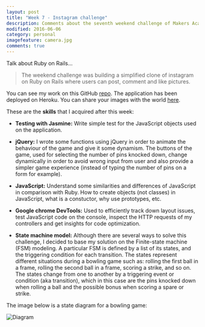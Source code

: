 ```yaml
---
layout: post
title: "Week 7 - Instagram challenge"
description: Comments about the seventh weekend challenge of Makers Academy.
modified: 2016-06-06
category: personal
imagefeature: camera.jpg
comments: true
---
```


Talk about Ruby on Rails...

> The weekend challenge was building a simplified clone of instagram on Ruby on Rails where users can post, comment and like pictures.

You can see my work on this GitHub <a href="https://github.com/omajul85/instagram-challenge" target="_blank">repo</a>. The application has been deployed on Heroku. You can share your images with the world <a href="https://instagram-omajul85.herokuapp.com/" target="_blank">here</a>.

These are the **skills** that I acquired after this week:

  - **Testing with Jasmine:** Write simple test for the JavaScript objects used on the application.

  - **jQuery:** I wrote some functions using jQuery in order to animate the behaviour of the game and give it some dynamism. The buttons of the game, used for selecting the number of pins knocked down, change dynamically in order to avoid wrong input from user and also provide a simpler game experience (instead of typing the number of pins on a form for example).

  - **JavaScript:** Understand some similarities and differences of JavaScript in comparison with Ruby. How to create objects (not classes) in JavaScript, what is a constuctor, why use prototypes, etc.

  - **Google chrome DevTools:** Used to efficiently track down layout issues, test JavaScript code on the console, inspect the HTTP requests of my controllers and get insights for code optimization.

  - **State machine model:** Although there are several ways to solve this challenge, I decided to base my solution on the Finite-state machine (FSM) modeling. A particular FSM is defined by a list of its states, and the triggering condition for each transition. The states represent different situations during a bowling game such as: rolling the first ball in a frame, rolling the second ball in a frame, scoring a strike, and so on. The states change from one to another by a triggering event or condition (aka transition), which in this case are the pins knocked down when rolling a ball and the possible bonus when scoring a spare or strike. 

  The image below is a state diagram for a bowling game:

  ![Diagram](http://s19.postimg.org/408xieodv/Graph.png)

